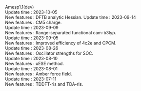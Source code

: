 Amesp1.1(dev)  
Update time : 2023-10-05  
New features : DFTB analytic Hessian. 
Update time : 2023-09-14  
New features : CM5 charge.  
Update time : 2023-09-09  
New features : Range-separated functional cam-b3lyp.  
Update time : 2023-09-05  
New features : Improved efficiency of 4c2e and CPCM.  
Update time : 2023-08-26  
New features : Oscillator strengths for SOC.  
Update time : 2023-08-10  
New features : uESE method.  
Update time : 2023-08-01  
New features : Amber force field.  
Update time : 2023-07-11  
New features : TDDFT-ris and TDA-ris.  
